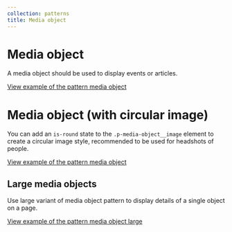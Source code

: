 ```yaml
---
collection: patterns
title: Media object
---
```


# Media object

A media object should be used to display events or articles.

<a href="https://vanilla-framework.github.io/vanilla-framework/examples/patterns/media-object/media-object/"
  class="js-example">
  View example of the pattern media object
</a>

# Media object (with circular image)

You can add an `is-round` state to the `.p-media-object__image` element to create a circular image style, recommended to be used for headshots of people.

<a href="https://vanilla-framework.github.io/vanilla-framework/examples/patterns/media-object/media-object-circ-img/"
  class="js-example">
  View example of the pattern media object
</a>

## Large media objects

Use large variant of media object pattern to display details of a single object on a page.

<a href="https://vanilla-framework.github.io/vanilla-framework/examples/patterns/media-object/media-object-large/"
  class="js-example">
  View example of the pattern media object large
</a>
